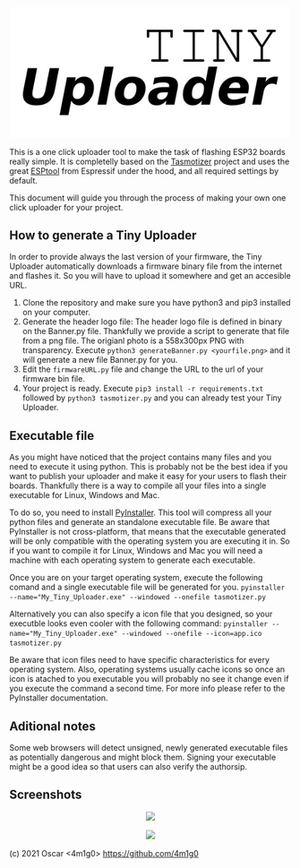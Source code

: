 <p align="center">
<img src="/doc/images/uploader_logo.png" width=500>
</p>

This is a one click uploader tool to make the task of flashing ESP32 boards really simple. It is completelly based on the <a href="https://github.com/tasmota/tasmotizer">Tasmotizer</a> project and uses the great <a href="https://github.com/espressif/esptool">ESPtool</a> from Espressif under the hood, and all required settings by default.

This document will guide you through the process of making your own one click uploader for your project.

## How to generate a Tiny Uploader

In order to provide always the last version of your firmware, the Tiny Uploader automatically downloads a firmware binary file from the internet and flashes it. So you will have to upload it somewhere and get an accesible URL.

 1. Clone the repository and make sure you have python3 and pip3 installed on your computer.
 2. Generate the header logo file: The header logo file is defined in binary on the Banner.py file. Thankfully we provide a script to generate that file from a png file. The origianl photo is a 558x300px PNG with transparency. Execute `python3 generateBanner.py <yourfile.png>` and it will generate a new file Banner.py for you.
 3. Edit the `firmwareURL.py` file and change the URL to the url of your firmware bin file.
 4. Your project is ready. Execute `pip3 install -r requirements.txt` followed by `python3 tasmotizer.py` and you can already test your Tiny Uploader. 
 
## Executable file

As you might have noticed that the project contains many files and you need to execute it using python. This is probably not be the best idea if you want to publish your uploader and make it easy for your users to flash their boards. Thankfully there is a way to compile all your files into a single executable for Linux, Windows and Mac.

To do so, you need to install <a href="https://www.pyinstaller.org/">PyInstaller</a>. This tool will compress all your python files and generate an standalone executable file. Be aware that PyInstaller is not cross-platform, that means that the executable generated will be only compatible with the operating system you are executing it in. So if you want to compile it for Linux, Windows and Mac you will need a machine with each operating system to generate each executable.

Once you are on your target operating system, execute the following comand and a single executable file will be generated for you. 
```pyinstaller --name="My_Tiny_Uploader.exe" --windowed --onefile tasmotizer.py```

Alternatively you can also specify a icon file that you designed, so your executble looks even cooler with the following command: 
```pyinstaller --name="My_Tiny_Uploader.exe" --windowed --onefile --icon=app.ico tasmotizer.py```

Be aware that icon files need to have specific characteristics for every operating system. Also, operating systems usually cache icons so once an icon is atached to you executable you will probably no see it change even if you execute the command a second time. For more info please refer to the PyInstaller documentation.

## Aditional notes
Some web browsers will detect unsigned, newly generated executable files as potentially dangerous and might block them. Signing your executable might be a good idea so that users can also verify the authorsip.

## Screenshots

<p align="center">
    <img src="/doc/images/TinyUploader1.png">    
</p>

<p align="center">
    <img src="/doc/images/TinyUploader2.png">    
</p>

(c) 2021 Oscar <4m1g0> https://github.com/4m1g0
